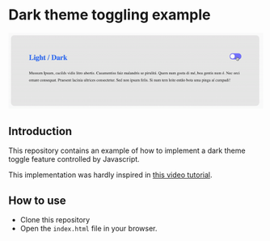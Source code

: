 # Dark theme toggling example

![](assets/DarkTheme.gif)

## Introduction

This repository contains an example of how to implement a dark theme toggle feature controlled by Javascript.

This implementation was hardly inspired in [this video tutorial](https://www.youtube.com/watch?v=BvhYm0BOLvA).

## How to use

- Clone this repository
- Open the `index.html` file in your browser.

